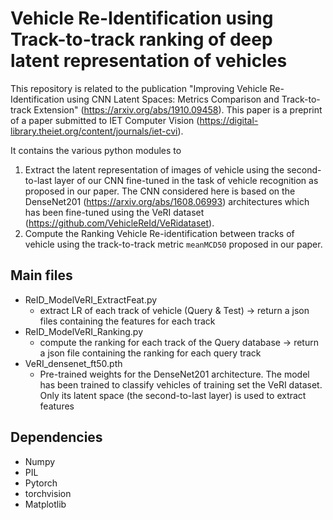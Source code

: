 # Vehicle Re-Identification using Track-to-track ranking of deep latent representation of vehicles

This repository is related to the publication "Improving Vehicle Re-Identification using CNN Latent Spaces: Metrics Comparison and Track-to-track Extension" (https://arxiv.org/abs/1910.09458). This paper is a preprint of a paper submitted to IET Computer Vision (https://digital-library.theiet.org/content/journals/iet-cvi).


It contains the various python modules to 
1. Extract the latent representation of images of vehicle using the second-to-last layer of our CNN fine-tuned in the task of vehicle recognition as proposed in our paper. The CNN considered here is based on the DenseNet201 (https://arxiv.org/abs/1608.06993) architectures which has been fine-tuned using the VeRI dataset (https://github.com/VehicleReId/VeRidataset). 
2. Compute the Ranking Vehicle Re-identification between tracks of vehicle using the track-to-track metric ```meanMCD50``` proposed in our paper. 




## Main files
* ReID_ModelVeRI_ExtractFeat.py
    - extract LR of each track of vehicle (Query & Test) -> return a json files containing the features for each track
* ReID_ModelVeRI_Ranking.py
    - compute the ranking for each track of the Query database -> return a json file containing the ranking for each query track
* VeRI_densenet_ft50.pth
    - Pre-trained weights for the DenseNet201 architecture. The model has been trained to classify vehicles of training set the VeRI dataset. Only its latent space (the second-to-last layer) is used to extract features

## Dependencies
* Numpy
* PIL
* Pytorch
* torchvision
* Matplotlib







